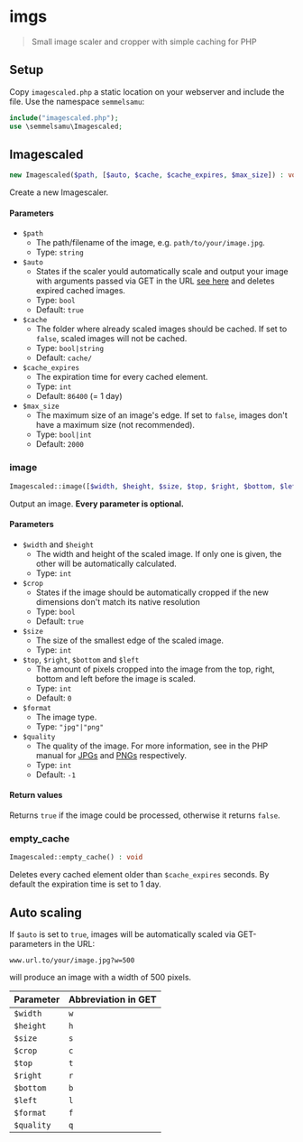 # imgs

> Small image scaler and cropper with simple caching for PHP 

## Setup

Copy `imagescaled.php` a static location on your webserver and include the file. Use the namespace `semmelsamu`:
```php
include("imagescaled.php");
use \semmelsamu\Imagescaled;
```

## Imagescaled

```php
new Imagescaled($path, [$auto, $cache, $cache_expires, $max_size]) : void
```

Create a new Imagescaler.

#### Parameters

- `$path`
    - The path/filename of the image, e.g. `path/to/your/image.jpg`.
    - Type: `string`
- `$auto`
    - States if the scaler yould automatically scale and output your image with arguments passed via GET in the URL [see here](#auto-scaling) and deletes expired cached images.
    - Type: `bool`
    - Default: `true`
- `$cache`
    - The folder where already scaled images should be cached. If set to `false`, scaled images will not be cached.
    - Type: `bool|string`
    - Default: `cache/`
- `$cache_expires`
    - The expiration time for every cached element.
    - Type: `int`
    - Default: `86400` (= 1 day)
- `$max_size`
    - The maximum size of an image's edge. If set to `false`, images don't have a maximum size (not recommended).
    - Type: `bool|int`
    - Default: `2000`


### image

```php
Imagescaled::image([$width, $height, $size, $top, $right, $bottom, $left, $format, $quality]) : bool
```

Output an image. **Every parameter is optional.**

#### Parameters

- `$width` and `$height`
    - The width and height of the scaled image. If only one is given, the other will be automatically calculated.
    - Type: `int`
- `$crop`
    - States if the image should be automatically cropped if the new dimensions don't match its native resolution
    - Type: `bool`
    - Default: `true`
- `$size`
    - The size of the smallest edge of the scaled image.
    - Type: `int`
- `$top`, `$right`, `$bottom` and `$left`
    - The amount of pixels cropped into the image from the top, right, bottom and left before the image is scaled.
    - Type: `int`
    - Default: `0`
- `$format`
    - The image type.
    - Type: `"jpg"|"png"`
- `$quality`
    - The quality of the image. For more information, see in the PHP manual for [JPGs](https://www.php.net/manual/en/function.imagejpeg.php) and [PNGs](https://www.php.net/manual/en/function.imagepng.php) respectively.
    - Type: `int`
    - Default: `-1`

#### Return values

Returns `true` if the image could be processed, otherwise it returns `false`.


### empty_cache

```php
Imagescaled::empty_cache() : void
```

Deletes every cached element older than `$cache_expires` seconds. By default the expiration time is set to 1 day.


## Auto scaling

If `$auto` is set to `true`, images will be automatically scaled via GET-parameters in the URL:

```
www.url.to/your/image.jpg?w=500
```

will produce an image with a width of 500 pixels.

|Parameter|Abbreviation in GET|
| --- | --- |
|`$width` | `w` |
| `$height` | `h` |
| `$size` | `s` |
| `$crop` | `c` |
| `$top` | `t` |
| `$right` | `r` |
| `$bottom` | `b` |
| `$left` | `l` |
| `$format` | `f` |
| `$quality` | `q` |
